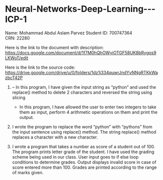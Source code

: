 # Neural-Networks-Deep-Learning---ICP-1

Name: Mohammad Abdul Aslam Parvez
Student ID: 700747364                                                                                                                  
CRN: 22280   

Here is the link to the document with description: 
https://docs.google.com/document/d/1f7M0hQhOWyiOTGF58UK8bRygos9LKWoT/edit

Here is the link to the source code:
https://drive.google.com/drive/u/0/folders/1dz1i334quwrJndYvNNgRTKkWazbcT42P

1. 	– In this program, I have given the input string as “python” and used the replace() method to delete 2 characters and reversed the string using slicing
    - In this program, I have allowed the user to enter two integers to take them as input, perform 4 arithmetic operations on them and print the output. 

2. 	I wrote the program to replace the word “python” with “pythons” from the input sentence using replace() method. The string replace() method replaces a character with a new character.

3.	I wrote a program that takes a number as score of a student out of 100. The program prints letter grade of the student. I have used the grading scheme being used in our class. User input goes to if else loop conditions to determine grades. Output displays invalid score in case of score entered more than 100. Grades are printed according to the range of marks given. 


